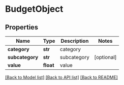 # BudgetObject

## Properties
Name | Type | Description | Notes
------------ | ------------- | ------------- | -------------
**category** | **str** | category | 
**subcategory** | **str** | subcategory | [optional] 
**value** | **float** | value | 

[[Back to Model list]](../README.md#documentation-for-models) [[Back to API list]](../README.md#documentation-for-api-endpoints) [[Back to README]](../README.md)


